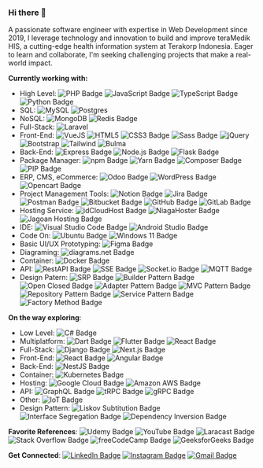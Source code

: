 ### Hi there 👋

A passionate software engineer with expertise in Web Development since 2019, I leverage technology and innovation to build and improve teraMedik HIS, a cutting-edge health information system at Terakorp Indonesia. Eager to learn and collaborate, I'm seeking challenging projects that make a real-world impact.

**Currently working with:**
- High Level:
![PHP Badge](https://img.shields.io/badge/PHP-777BB4?logo=php&logoColor=fff&style=flat)
![JavaScript Badge](https://img.shields.io/badge/JavaScript-F7DF1E?logo=javascript&logoColor=000&style=flat)
![TypeScript Badge](https://img.shields.io/badge/TypeScript-3178C6?logo=typescript&logoColor=fff&style=flat)
![Python Badge](https://img.shields.io/badge/Python-3776AB?logo=python&logoColor=fff&style=flat)
- SQL:
![MySQL](https://img.shields.io/badge/MySQL-%2300f.svg?style=flat&logo=mysql&logoColor=white)
![Postgres](https://img.shields.io/badge/PostgreSQL-%23316192.svg?style=flat&logo=postgresql&logoColor=white)
- NoSQL:
![MongoDB](https://img.shields.io/badge/MongoDB-%234ea94b.svg?style=flat&logo=mongodb&logoColor=white)
![Redis Badge](https://img.shields.io/badge/Redis-DC382D?logo=redis&logoColor=fff&style=flat)
- Full-Stack:
![Laravel](https://img.shields.io/badge/Laravel-%23FF2D20.svg?style=flat&logo=laravel&logoColor=white)
- Front-End:
![VueJS](https://img.shields.io/badge/-Vue.js-4fc08d?style=flat&logo=vuedotjs&logoColor=white)
![HTML5](https://img.shields.io/badge/html5-%23E34F26.svg?style=flat&logo=html5&logoColor=white)
![CSS3 Badge](https://img.shields.io/badge/CSS3-1572B6?logo=css3&logoColor=fff&style=flat)
![Sass Badge](https://img.shields.io/badge/Sass-C69?logo=sass&logoColor=fff&style=flat)
![jQuery](https://img.shields.io/badge/jQuery-%230769AD.svg?style=flat&logo=jquery&logoColor=white)
![Bootstrap](https://img.shields.io/badge/Bootstrap-%23563D7C.svg?style=flat&logo=bootstrap&logoColor=white)
![Tailwind](https://img.shields.io/badge/tailwindcss-0F172A?&style=flat&logo=tailwindcss)
![Bulma](https://img.shields.io/badge/Bulma-00D1B2?logo=bulma&logoColor=fff&style=flat)
- Back-End:
![Express Badge](https://img.shields.io/badge/Express-000?logo=express&logoColor=fff&style=flat)
![Node.js Badge](https://img.shields.io/badge/Node.js-393?logo=nodedotjs&logoColor=fff&style=flat)
![Flask Badge](https://img.shields.io/badge/Flask-000?logo=flask&logoColor=fff&style=flat)
- Package Manager:
![npm Badge](https://img.shields.io/badge/npm-CB3837?logo=npm&logoColor=fff&style=flat)
![Yarn Badge](https://img.shields.io/badge/Yarn-2C8EBB?logo=yarn&logoColor=fff&style=flat)
![Composer Badge](https://img.shields.io/badge/Composer-885630?logo=composer&logoColor=fff&style=flat)
![PIP Badge](https://img.shields.io/badge/PIP-3776AB?logo=python&logoColor=fff&style=flat)
- ERP, CMS, eCommerce:
![Odoo Badge](https://img.shields.io/badge/Odoo-714B67?logo=odoo&logoColor=fff&style=flat)
![WordPress Badge](https://img.shields.io/badge/WordPress-21759B?logo=wordpress&logoColor=fff&style=flat)
![Opencart Badge](https://img.shields.io/badge/OpenCart-01afe8?logo=opencart&logoColor=fff&style=flat)
- Project Management Tools: 
![Notion Badge](https://img.shields.io/badge/Notion-000?logo=notion&logoColor=fff&style=flat)
![Jira Badge](https://img.shields.io/badge/Jira-0052CC?logo=jira&logoColor=fff&style=flat)
![Postman Badge](https://img.shields.io/badge/Postman-FF6C37?logo=postman&logoColor=fff&style=flat)
![Bitbucket Badge](https://img.shields.io/badge/Bitbucket-0052CC?logo=bitbucket&logoColor=fff&style=flat)
![GitHub Badge](https://img.shields.io/badge/GitHub-181717?logo=github&logoColor=fff&style=flat)
![GitLab Badge](https://img.shields.io/badge/GitLab-FC6D26?logo=gitlab&logoColor=fff&style=flat)
- Hosting Service:
![idCloudHost Badge](https://img.shields.io/badge/IDCloudHost-0693e3?logo=icloud&logoColor=fff&style=flat)
![NiagaHoster Badge](https://img.shields.io/badge/NiagaHoster-007dff?logo=icloud&logoColor=fff&style=flat)
![Jagoan Hosting Badge](https://img.shields.io/badge/Jagoan%20Hosting-e86e0b?&logo=icloud&logoColor=fff&style=flat)
- IDE:
![Visual Studio Code Badge](https://img.shields.io/badge/Visual%20Studio%20Code-007ACC?logo=visualstudiocode&logoColor=fff&style=flat)
![Android Studio Badge](https://img.shields.io/badge/Android%20Studio-3DDC84?logo=androidstudio&logoColor=fff&style=flat)
- Code On:
![Ubuntu Badge](https://img.shields.io/badge/Ubuntu-E95420?logo=ubuntu&logoColor=fff&style=flat)
![Windows 11 Badge](https://img.shields.io/badge/Windows%2011-0078D4?logo=windows11&logoColor=fff&style=flat)
- Basic UI/UX Prototyping:
![Figma Badge](https://img.shields.io/badge/Figma-F24E1E?logo=figma&logoColor=fff&style=flat)
- Diagraming:
![diagrams.net Badge](https://img.shields.io/badge/diagrams.net-F08705?logo=diagramsdotnet&logoColor=fff&style=flat)
- Container:
![Docker Badge](https://img.shields.io/badge/Docker-2496ED?logo=docker&logoColor=fff&style=flat)
- API:
![RestAPI Badge](https://img.shields.io/badge/Rest%20API-1997B5?style=flat)
![SSE Badge](https://img.shields.io/badge/Server%20Sent%20Event-B32821?style=flat)
![Socket.io Badge](https://img.shields.io/badge/Socket.io-010101?logo=socketdotio&logoColor=fff&style=flat)
![MQTT Badge](https://img.shields.io/badge/MQTT-606?logo=mqtt&logoColor=fff&style=flat)
- Design Patern:
![SRP Badge](https://img.shields.io/badge/Single%20Responsibilty%20Principle-EC7C26)
![Builder Pattern Badge](https://img.shields.io/badge/Builder%20Pattern-57A639)
![Open Closed Badge](https://img.shields.io/badge/Open%20Closed%20Principle-434750)
![Adapter Pattern Badge](https://img.shields.io/badge/Adapter%20Pattern-B32428)
![MVC Pattern Badge](https://img.shields.io/badge/MVC%20Pattern-20214F)
![Repository Pattern Badge](https://img.shields.io/badge/Repository%20Pattern-B44C43)
![Service Pattern Badge](https://img.shields.io/badge/Service%20Pattern-3F888F)
![Factory Method Badge](https://img.shields.io/badge/Factory%20Method-592321)

**On the way exploring**:
- Low Level:
![C# Badge](https://img.shields.io/badge/C%23-512BD4?logo=csharp&logoColor=fff&style=flat)
- Multiplatform:
![Dart Badge](https://img.shields.io/badge/Dart-0175C2?logo=dart&logoColor=fff&style=flat)
![Flutter Badge](https://img.shields.io/badge/Flutter-02569B?logo=flutter&logoColor=fff&style=flat)
![React Badge](https://img.shields.io/badge/React%20Native-0F172A?logo=react&logoColor=2496ED&style=flat)
- Full-Stack:
![Django Badge](https://img.shields.io/badge/Django-092E20?logo=django&logoColor=fff&style=flat)
![Next.js Badge](https://img.shields.io/badge/Next.js-000?logo=nextdotjs&logoColor=fff&style=flat)
- Front-End:
![React Badge](https://img.shields.io/badge/React-61DAFB?logo=react&logoColor=000&style=flat)
![Angular Badge](https://img.shields.io/badge/Angular-0F0F11?logo=angular&logoColor=fff&style=flat)
- Back-End:
![NestJS Badge](https://img.shields.io/badge/NestJS-E0234E?logo=nestjs&logoColor=fff&style=flat)
- Container:
![Kubernetes Badge](https://img.shields.io/badge/Kubernetes-326CE5?logo=kubernetes&logoColor=fff&style=flat)
- Hosting:
![Google Cloud Badge](https://img.shields.io/badge/Google%20Cloud-4285F4?logo=googlecloud&logoColor=fff&style=flat)
![Amazon AWS Badge](https://img.shields.io/badge/Amazon%20AWS-232F3E?logo=amazonaws&logoColor=fff&style=flat)
- API:
![GraphQL Badge](https://img.shields.io/badge/GraphQL-E10098?logo=graphql&logoColor=fff&style=flat)
![tRPC Badge](https://img.shields.io/badge/tRPC-2596BE?logo=trpc&logoColor=fff&style=flat)
![gRPC Badge](https://img.shields.io/badge/gRPC-E0234E?logo=grpc&logoColor=fff&style=flat)
- Other:
![IoT Badge](https://img.shields.io/badge/Internet%20of%20Things-606?style=flat)
- Design Pattern:
![Liskov Subtitution Badge](https://img.shields.io/badge/Liskov%20Subtitution-C6A664)
![Interface Segregation Badge](https://img.shields.io/badge/Interface%20Segregation-3B83BD)
![Dependency Inversion Badge](https://img.shields.io/badge/Dependency%20Inversion-79553D)



**Favorite References**:
![Udemy Badge](https://img.shields.io/badge/Udemy-A435F0?logo=udemy&logoColor=fff&style=flat)
![YouTube Badge](https://img.shields.io/badge/YouTube-F00?logo=youtube&logoColor=fff&style=flat)
![Laracast Badge](https://img.shields.io/badge/Laracast-151f32.svg?style=flat&logo=laravel&logoColor=white)
![Stack Overflow Badge](https://img.shields.io/badge/Stack%20Overflow-F58025?logo=stackoverflow&logoColor=fff&style=flat)
![freeCodeCamp Badge](https://img.shields.io/badge/freeCodeCamp-0A0A23?logo=freecodecamp&logoColor=fff&style=flat)
![GeeksforGeeks Badge](https://img.shields.io/badge/GeeksforGeeks-2F8D46?logo=geeksforgeeks&logoColor=fff&style=flat)


**Get Connected**:
[![LinkedIn Badge](https://img.shields.io/badge/LinkedIn-0A66C2?logo=linkedin&logoColor=fff&style=flat)](https://www.linkedin.com/in/alvin-ardiansyah-maulana-a579b0250/)
[![Instagram Badge](https://img.shields.io/badge/Instagram-E4405F?logo=instagram&logoColor=fff&style=flat)](https://www.instagram.com/gopin_418?igsh=NGZ0YnM2cHpjOGwz )
[![Gmail Badge](https://img.shields.io/badge/Gmail-EA4335?logo=gmail&logoColor=fff&style=flat)](mailto:alvinardiansyahmaulana@gmail.com)
